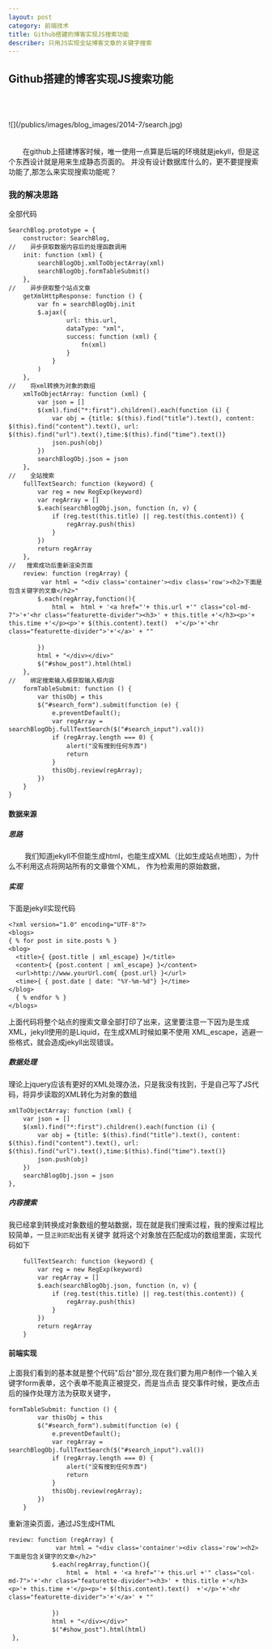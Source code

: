 ```yaml
---
layout: post
category: 前端技术
title: Github搭建的博客实现JS搜索功能
describer: 只用JS实现全站博客文章的关键字搜索
---
```

## Github搭建的博客实现JS搜索功能
<br/>
<br/>
<br/>
![](/publics/images/blog_images/2014-7/search.jpg)
<br/>
<br/>
<br/>
&emsp;&emsp;在github上搭建博客时候，唯一使用一点算是后端的环境就是jekyll，但是这个东西设计就是用来生成静态页面的。
并没有设计数据库什么的，更不要提搜索功能了,那怎么来实现搜索功能呢？

### 我的解决思路

全部代码

    SearchBlog.prototype = {
        constructor: SearchBlog,
    //    异步获取数据内容后的处理函数调用
        init: function (xml) {
            searchBlogObj.xmlToObjectArray(xml)
            searchBlogObj.formTableSubmit()
        },
    //    异步获取整个站点文章
        getXmlHttpResponse: function () {
            var fn = searchBlogObj.init
            $.ajax({
                    url: this.url,
                    dataType: "xml",
                    success: function (xml) {
                        fn(xml)
                    }
                }
            )
        },
    //    将xml转换为对象的数组
        xmlToObjectArray: function (xml) {
            var json = []
            $(xml).find("*:first").children().each(function (i) {
                var obj = {title: $(this).find("title").text(), content: $(this).find("content").text(), url: $(this).find("url").text(),time:$(this).find("time").text()}
                json.push(obj)
            })
            searchBlogObj.json = json
        },
    //    全站搜索
        fullTextSearch: function (keyword) {
            var reg = new RegExp(keyword)
            var regArray = []
            $.each(searchBlogObj.json, function (n, v) {
                if (reg.test(this.title) || reg.test(this.content)) {
                    regArray.push(this)
                }
            })
            return regArray
        },
    //   搜索成功后重新渲染页面
        review: function (regArray) {
             var html = "<div class='container'><div class='row'><h2>下面是包含关键字的文章</h2>"
            $.each(regArray,function(){
                html =  html + '<a href="'+ this.url +'" class="col-md-7">'+'<hr class="featurette-divider"><h3>' + this.title +'</h3><p>'+ this.time +'</p><p>'+ $(this.content).text()  +'</p>'+'<hr class="featurette-divider">'+'</a>' + ""

            })
            html + "</div></div>"
            $("#show_post").html(html)
        },
    //    绑定搜索输入框获取输入框内容
        formTableSubmit: function () {
            var thisObj = this
            $("#search_form").submit(function (e) {
                e.preventDefault();
                var regArray = searchBlogObj.fullTextSearch($("#search_input").val())
                if (regArray.length === 0) {
                    alert("没有搜到任何东西")
                    return
                }
                thisObj.review(regArray);
            })
        }
    }


#### 数据来源

##### 思路

&emsp;&emsp; 我们知道jekyll不但能生成html，也能生成XML（比如生成站点地图），为什么不利用这点将网站所有的文章做个XML，
作为检索用的原始数据，

##### 实现

下面是jekyll实现代码

    <?xml version="1.0" encoding="UTF-8"?>
    <blogs>
    { % for post in site.posts % }
    <blog>
      <title>{ {post.title | xml_escape} }</title>
      <content>{ {post.content | xml_escape} }</content>
      <url>http://www.yourUrl.com{ {post.url} }</url>
      <time>{ { post.date | date: "%Y-%m-%d"} }</time>
    </blog>
      { % endfor % }
    </blogs>

上面代码将整个站点的搜索文章全部打印了出来，这里要注意一下因为是生成XML，jekyll使用的是Liquid，在生成XML时候如果不使用
XML_escape，逃避一些格式，就会造成jekyll出现错误。

##### 数据处理

理论上jquery应该有更好的XML处理办法，只是我没有找到，于是自己写了JS代码，将异步读取的XML转化为对象的数组

    xmlToObjectArray: function (xml) {
        var json = []
        $(xml).find("*:first").children().each(function (i) {
            var obj = {title: $(this).find("title").text(), content: $(this).find("content").text(), url: $(this).find("url").text(),time:$(this).find("time").text()}
            json.push(obj)
        })
        searchBlogObj.json = json
    },

##### 内容搜索

我已经拿到转换成对象数组的整站数据，现在就是我们搜索过程，我的搜索过程比较简单，一旦`正則匹配`出有关键字
就将这个对象放在匹配成功的数组里面，实现代码如下

        fullTextSearch: function (keyword) {
            var reg = new RegExp(keyword)
            var regArray = []
            $.each(searchBlogObj.json, function (n, v) {
                if (reg.test(this.title) || reg.test(this.content)) {
                    regArray.push(this)
                }
            })
            return regArray
        }

#### 前端实现

上面我们看到的基本就是整个代码"后台"部分,现在我们要为用户制作一个输入关键字form表单，这个表单不能真正被提交，而是当点击
提交事件时候，更改点击后的操作处理方法为获取关键字，

    formTableSubmit: function () {
            var thisObj = this
            $("#search_form").submit(function (e) {
                e.preventDefault();
                var regArray = searchBlogObj.fullTextSearch($("#search_input").val())
                if (regArray.length === 0) {
                    alert("没有搜到任何东西")
                    return
                }
                thisObj.review(regArray);
            })
        }

重新渲染页面，通过JS生成HTML

    review: function (regArray) {
                 var html = "<div class='container'><div class='row'><h2>下面是包含关键字的文章</h2>"
                $.each(regArray,function(){
                    html =  html + '<a href="'+ this.url +'" class="col-md-7">'+'<hr class="featurette-divider"><h3>' + this.title +'</h3><p>'+ this.time +'</p><p>'+ $(this.content).text()  +'</p>'+'<hr class="featurette-divider">'+'</a>' + ""

                })
                html + "</div></div>"
                $("#show_post").html(html)
     },

